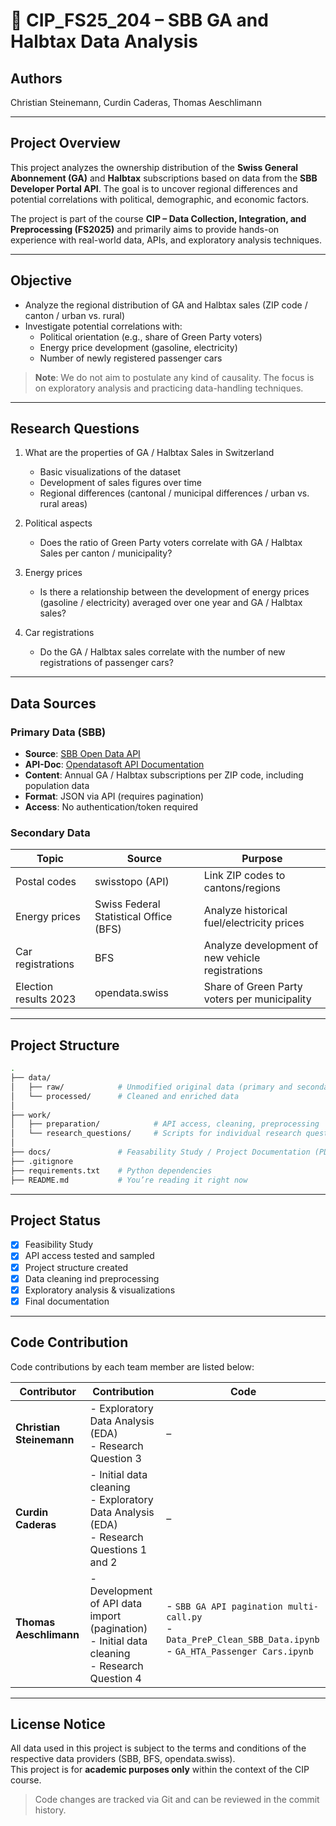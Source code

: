 # 🚆 CIP_FS25_204 – SBB GA and Halbtax Data Analysis

## Authors

Christian Steinemann, Curdin Caderas, Thomas Aeschlimann

---

## Project Overview

This project analyzes the ownership distribution of the **Swiss General Abonnement (GA)** and **Halbtax** subscriptions based on data from the **SBB Developer Portal API**. The goal is to uncover regional differences and potential correlations with political, demographic, and economic factors.

The project is part of the course **CIP – Data Collection, Integration, and Preprocessing (FS2025)** and primarily aims to provide hands-on experience with real-world data, APIs, and exploratory analysis techniques.

---

## Objective

- Analyze the regional distribution of GA and Halbtax sales (ZIP code / canton / urban vs. rural)
- Investigate potential correlations with:
  - Political orientation (e.g., share of Green Party voters)
  - Energy price development (gasoline, electricity)
  - Number of newly registered passenger cars

> **Note**: We do not aim to postulate any kind of causality. The focus is on exploratory analysis and practicing data-handling techniques.

---

## Research Questions

1. What are the properties of GA / Halbtax Sales in Switzerland  
   - Basic visualizations of the dataset  
   - Development of sales figures over time  
   - Regional differences (cantonal / municipal differences / urban vs. rural areas)

2. Political aspects  
   - Does the ratio of Green Party voters correlate with GA / Halbtax Sales per canton / municipality?

3. Energy prices  
   - Is there a relationship between the development of energy prices (gasoline / electricity) averaged over one year and GA / Halbtax sales?

4. Car registrations  
   - Do the GA / Halbtax sales correlate with the number of new registrations of passenger cars?

---

## Data Sources

### Primary Data (SBB)
- **Source**: [SBB Open Data API](https://data.sbb.ch/explore/dataset/generalabo-halbtax-mit-bevolkerungsdaten/information/)
- **API-Doc**: [Opendatasoft API Documentation](https://help.opendatasoft.com/apis/ods-explore-v2/explore_v2.1.html)
- **Content**: Annual GA / Halbtax subscriptions per ZIP code, including population data
- **Format**: JSON via API (requires pagination)
- **Access**: No authentication/token required

### Secondary Data
| Topic | Source | Purpose |
|-------|--------|---------|
| Postal codes | swisstopo (API) | Link ZIP codes to cantons/regions |
| Energy prices | Swiss Federal Statistical Office (BFS) | Analyze historical fuel/electricity prices |
| Car registrations | BFS | Analyze development of new vehicle registrations |
| Election results 2023 | opendata.swiss | Share of Green Party voters per municipality |

---

## Project Structure

```bash
.
├── data/
│   ├── raw/            # Unmodified original data (primary and secondary)
│   └── processed/      # Cleaned and enriched data
│
├── work/
│   ├── preparation/            # API access, cleaning, preprocessing
│   └── research_questions/     # Scripts for individual research questions
│
├── docs/               # Feasability Study / Project Documentation (PDF)
├── .gitignore
├── requirements.txt    # Python dependencies
├── README.md           # You’re reading it right now
```

---

## Project Status

- [x] Feasibility Study
- [x] API access tested and sampled
- [x] Project structure created
- [x] Data cleaning ind preprocessing
- [x] Exploratory analysis & visualizations
- [x] Final documentation

---

## Code Contribution

Code contributions by each team member are listed below:

| Contributor             | Contribution                                                                 | Code                                                                                     |
|-------------------------|------------------------------------------------------------------------------|------------------------------------------------------------------------------------------|
| **Christian Steinemann** | - Exploratory Data Analysis (EDA) <br> - Research Question 3                        | –                                                                                        |
| **Curdin Caderas**       | - Initial data cleaning <br> - Exploratory Data Analysis (EDA) <br> - Research Questions 1 and 2                 | –                                                                                        |
| **Thomas Aeschlimann**   | - Development of API data import (pagination) <br> - Initial data cleaning <br> - Research Question 4  | - `SBB GA API pagination multi-call.py`<br>- `Data_PreP_Clean_SBB_Data.ipynb`<br>- `GA_HTA_Passenger Cars.ipynb` |

---

## License Notice

All data used in this project is subject to the terms and conditions of the respective data providers (SBB, BFS, opendata.swiss).  
This project is for **academic purposes only** within the context of the CIP course.

> Code changes are tracked via Git and can be reviewed in the commit history.
